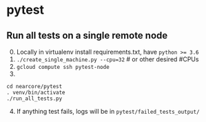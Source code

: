 # pytest

## Run all tests on a single remote node
0. Locally in virtualenv install requirements.txt, have `python >= 3.6`
1. `./create_single_machine.py --cpu=32` # or other desired #CPUs
2. `gcloud compute ssh pytest-node`
3. 
```
cd nearcore/pytest
. venv/bin/activate
./run_all_tests.py
```
4. If anything test fails, logs will be in `pytest/failed_tests_output/`